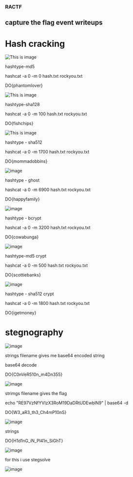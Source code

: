 ### RACTF
## capture the flag event writeups

# Hash cracking


![This is image](https://user-images.githubusercontent.com/71208443/136779910-1951ad63-fe61-4cb4-be45-876f3e7df598.png)

hashtype-md5

hashcat -a 0 -m 0 hash.txt rockyou.txt

DO{phantomlover}

![This is image](https://user-images.githubusercontent.com/71208443/136780362-c2f52c74-28aa-4897-82f2-b094f4e343c4.png)

hashtype-sha128

hashcat -a 0 -m 100 hash.txt rockyou.txt

DO{fishchips}

![This is image](https://user-images.githubusercontent.com/71208443/136780698-0e06a221-535f-4209-8b1a-a5dd399a7fc5.png)


hashtype - sha512

hashcat -a 0 -m 1700 hash.txt rockyou.txt

DO{mommadobbins}

![image](https://user-images.githubusercontent.com/71208443/136780897-b3acef5d-a104-46f6-b347-20970095f386.png)


hashtype - ghost

hashcat -a 0 -m 6900 hash.txt rockyou.txt

DO{happyfamily}


![image](https://user-images.githubusercontent.com/71208443/136781045-9c6726ec-0b55-47b6-877b-e98a9285925b.png)


hashtype - bcrypt 

hashcat -a 0 -m 3200 hash.txt rockyou.txt


DO{cowabunga}

![image](https://user-images.githubusercontent.com/71208443/136781221-70ccd965-36fd-40cb-a288-5623c1b9a3fb.png)


hashtype-md5 crypt

hashcat -a 0 -m 500 hash.txt rockyou.txt


DO{scottiebanks}

![image](https://user-images.githubusercontent.com/71208443/136781350-e44fc1d8-82c6-482c-8db7-3964119fada1.png)

hashtype - sha512 crypt

hashcat -a 0 -m 1800 hash.txt rockyou.txt

DO{igetmoney}


# stegnography

![image](https://user-images.githubusercontent.com/71208443/136782681-76a27eb3-a98e-4260-b25c-8e17269869cc.png)

strings filename gives me base64 encoded string

base64 decode 

DO{C0nVeR510n_m4Dn355}


![image](https://user-images.githubusercontent.com/71208443/136782899-e4c6fcbe-dce2-4269-838c-1b031f63ae75.png)

strimgs filename gives the flag

echo "RE97VzNfYVIzX3RoM19DaDRtUDEwblN9" | base64 -d

DO{W3_aR3_th3_Ch4mP10nS} 

![image](https://user-images.githubusercontent.com/71208443/136783280-2fa5b5a5-54be-413c-9a1c-f20835bae000.png)

strings 

DO{H1d1nG_iN_Pl41n_SiGhT}


![image](https://user-images.githubusercontent.com/71208443/136783507-f5518fb0-1503-4ccf-9975-a3939a6a7b7f.png)

for this i  use stegsolve 

![image](https://user-images.githubusercontent.com/71208443/136784278-5777a41e-ea77-4bf2-9010-f98c6ab7d5a9.png)









